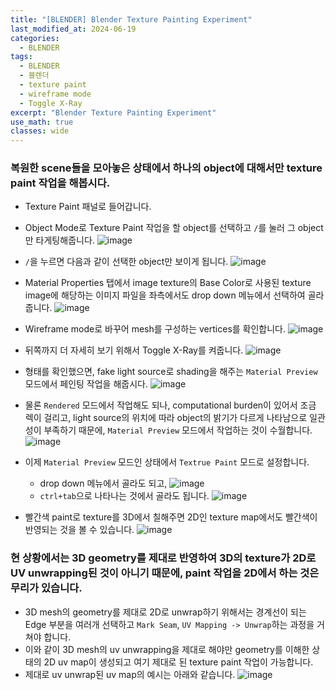 ```yaml
---
title: "[BLENDER] Blender Texture Painting Experiment"
last_modified_at: 2024-06-19
categories:
  - BLENDER
tags:
  - BLENDER
  - 블렌더
  - texture paint
  - wireframe mode
  - Toggle X-Ray
excerpt: "Blender Texture Painting Experiment"
use_math: true
classes: wide
---
```


### 복원한 scene들을 모아놓은 상태에서 하나의 object에 대해서만 texture paint 작업을 해봅시다.

- Texture Paint 패널로 들어갑니다.
- Object Mode로 Texture Paint 작업을 할 object를 선택하고 `/`를 눌러 그 object만 타게팅해줍니다.
![image](https://github.com/sandokim/sandokim.github.io/assets/74639652/da873a9a-5dc7-4315-b44b-449911dbc7f1)

- `/`을 누르면 다음과 같이 선택한 object만 보이게 됩니다.
![image](https://github.com/sandokim/sandokim.github.io/assets/74639652/ab606626-1401-48f1-bf36-66ec11898e40)

- Material Properties 탭에서 image texture의 Base Color로 사용된 texture image에 해당하는 이미지 파일을 좌측에서도 drop down 메뉴에서 선택하여 골라줍니다.
![image](https://github.com/sandokim/sandokim.github.io/assets/74639652/be7bd3a8-56c8-448d-9cc6-cf087f574b26)

- Wireframe mode로 바꾸어 mesh를 구성하는 vertices를 확인합니다.
![image](https://github.com/sandokim/sandokim.github.io/assets/74639652/77d1bbe4-3bba-46fb-8dd0-95fff44c39ce)

- 뒤쪽까지 더 자세히 보기 위해서 Toggle X-Ray를 켜줍니다.
![image](https://github.com/sandokim/sandokim.github.io/assets/74639652/49883b1e-11cf-447d-ae42-37bf54b79a4e)

- 형태를 확인했으면, fake light source로 shading을 해주는 `Material Preview` 모드에서 페인팅 작업을 해줍시다.
![image](https://github.com/sandokim/sandokim.github.io/assets/74639652/8084ed37-c474-47ef-8d0e-ddb9c0236b8d)

- 물론 `Rendered` 모드에서 작업해도 되나, computational burden이 있어서 조금 렉이 걸리고, light source의 위치에 따라 object의 밝기가 다르게 나타남으로 일관성이 부족하기 때문에, `Material Preview` 모드에서 작업하는 것이 수월합니다.
![image](https://github.com/sandokim/sandokim.github.io/assets/74639652/5e8319ee-c2a2-4c54-a1d9-e5856945c37e)

- 이제 `Material Preview` 모드인 상태에서 `Textrue Paint` 모드로 설정합니다.
  - drop down 메뉴에서 골라도 되고, 
  ![image](https://github.com/sandokim/sandokim.github.io/assets/74639652/e2a810c0-9090-43af-b728-e19859085187)
  - `ctrl+tab`으로 나타나는 것에서 골라도 됩니다.
  ![image](https://github.com/sandokim/sandokim.github.io/assets/74639652/176916e2-3db6-4463-a7a6-8841bb15d75a)

- 빨간색 paint로 texture를 3D에서 칠해주면 2D인 texture map에서도 빨간색이 반영되는 것을 볼 수 있습니다.
![image](https://github.com/sandokim/sandokim.github.io/assets/74639652/cc18962f-b35f-4976-a3c0-a79ba13dc3f8)

### 현 상황에서는 3D geometry를 제대로 반영하여 3D의 texture가 2D로 UV unwrapping된 것이 아니기 때문에, paint 작업을 2D에서 하는 것은 무리가 있습니다.
- 3D mesh의 geometry를 제대로 2D로 unwrap하기 위해서는 경계선이 되는 Edge 부분을 여러개 선택하고 `Mark Seam`, `UV Mapping -> Unwrap`하는 과정을 거쳐야 합니다.
- 이와 같이 3D mesh의 uv unwrapping을 제대로 해야만 geometry를 이해한 상태의 2D uv map이 생성되고 여기 제대로 된 texture paint 작업이 가능합니다.
- 제대로 uv unwrap된 uv map의 예시는 아래와 같습니다.
![image](https://github.com/sandokim/sandokim.github.io/assets/74639652/11e0718c-d660-4313-9f85-a35f4f9ba7e1)

